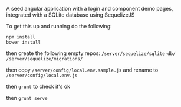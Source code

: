 A seed angular application with a login and component demo pages, integrated with a SQLite database using SequelizeJS

To get this up and running do the following:
```
npm install
bower install
```
then create the following empty repos:
`/server/sequelize/sqlite-db/`
`/server/sequelize/migrations/`

then copy `/server/config/local.env.sample.js` and rename to `/server/config/local.env.js`

then `grunt` to check it's ok

then `grunt serve`

